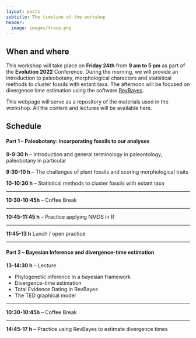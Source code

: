 ```yaml
---
layout: posts
subtitle: The timeline of the workshop
header:
  image: images/trace.png
---
```


## When and where

This workshop will take place on **Friday 24th** from **9 am to 5 pm** as part of the **Evolution 2022** Conference. During the morning, we will provide an introduction to paleobotany,
morphological characters and statistical methods to cluster fossils with extant taxa. The
afternoon will be focused on divergence time estimation using the software 
<a href="https://revbayes.github.io">RevBayes</a>.

This webpage will serve as a repository of the materials used in the workshop. All the content and lectures will be available here.

## Schedule

#### Part 1 – Paleobotany: incorporating fossils to our analyses

**9-9:30 h** – Introduction and general terminology in paleontology, paleobotany in particular  

**9:30-10 h** – The challenges of plant fossils and scoring morphological traits  

**10-10:30 h** – Statistical methods to cluster fossils with extant taxa  

******
**10:30-10:45h** – Coffee Break  

******  

**10:45-11:45 h** – Practice applying NMDS in R  

*****
**11:45-13 h** Lunch / open practice

*****

#### Part 2 – Bayesian Inference and divergence-time estimation
**13-14:30 h** – Lecture
-	Phylogenetic inference in a bayesian framework
-	Divergence-time estimation
-	Total Evidence Dating in RevBayes
-	The TED graphical model  

******
**10:30-10:45h** – Coffee Break  

******

**14:45-17 h** – Practice using RevBayes to estimate divergence times

